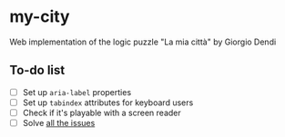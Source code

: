 # my-city

Web implementation of the logic puzzle "La mia città" by Giorgio Dendi

## To-do list

- [ ] Set up `aria-label` properties
- [ ] Set up `tabindex` attributes for keyboard users
- [ ] Check if it's playable with a screen reader
- [ ] Solve [all the issues](https://github.com/MaxArt2501/my-city/issues?q=is%3Aissue+is%3Aopen+sort%3Aupdated-desc)
